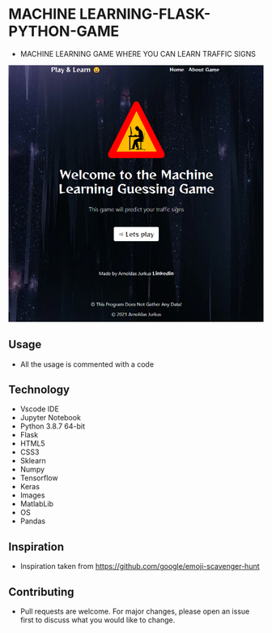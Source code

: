 # MACHINE LEARNING-FLASK-PYTHON-GAME
 * MACHINE LEARNING GAME WHERE YOU CAN LEARN TRAFFIC SIGNS

![](/Main_Page.PNG)

## Usage
* All the usage is commented with a code

## Technology
 * Vscode IDE
 * Jupyter Notebook
 * Python 3.8.7 64-bit
 * Flask
 * HTML5
 * CSS3
 * Sklearn
 * Numpy
 * Tensorflow
 * Keras
 * Images
 * MatlabLib
 * OS
 * Pandas

## Inspiration
* Inspiration taken from https://github.com/google/emoji-scavenger-hunt

## Contributing
* Pull requests are welcome. For major changes, please open an issue first to discuss what you would like to change.
